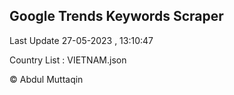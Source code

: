 

## Google Trends Keywords Scraper 
 
Last Update 27-05-2023 , 13:10:47

Country List :
VIETNAM.json



© Abdul Muttaqin 
